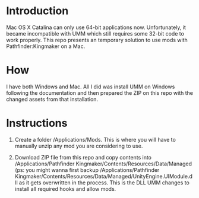 # Introduction

Mac OS X Catalina can only use 64-bit applications now. Unfortunately, it became incompatible with UMM which still requires some 32-bit code to work properly. This repo presents an temporary solution to use mods with Pathfinder:Kingmaker on a Mac.

# How

I have both Windows and Mac. All I did was install UMM on Windows following the documentation and then prepared the ZIP on this repo with the changed assets from that installation.

# Instructions

1. Create a folder /Applications/Mods. This is where you will have to manually unzip any mod you are considering to use.

2. Download ZIP file from this repo and copy contents into /Applications/Pathfinder Kingmaker/Contents/Resources/Data/Managed (ps: you might wanna first backup /Applications/Pathfinder Kingmaker/Contents/Resources/Data/Managed/UnityEngine.UIModule.dll as it gets overwritten in the process. This is the DLL UMM changes to install all required hooks and allow mods.

